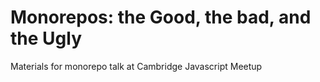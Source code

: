 # Monorepos: the Good, the bad, and the Ugly

Materials for monorepo talk at Cambridge Javascript Meetup
